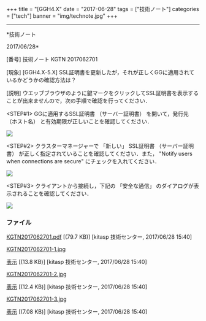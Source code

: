 ﻿+++
title = "[GGH4.X"
date = "2017-06-28"
tags = ["技術ノート"]
categories = ["tech"]
banner = "img/technote.jpg"
+++

-----------------------------------------------------------------------------------------------------------------------------

*技術ノート

2017/06/28*


[番号]
技術ノート KGTN 2017062701

[現象]
[GGH4.X-5.X]
SSL証明書を更新したが，それが正しくGGに適用されているかどうかの確認方法は？

[説明]
ウエッブブラウザのように鍵マークをクリックしてSSL証明書を表示することが出来ませんので，次の手順で確認を行ってください．

<STEP#1>
GGに適用するSSL証明書 （サーバー証明書） を開いて，発行先 （ホスト名）
と有効期限が正しいことを確認してください．

![](http://techreport.kitasp.net/attachments/download/3731/KGTN2017062701-1.jpg)

<STEP#2>
クラスターマネージャーで 「新しい」 SSL証明書 （サーバー証明書）
が正しく指定されていることを確認してください．また， "Notify users when
connections are secure" にチェックを入れてください．

![](http://techreport.kitasp.net/attachments/download/3732/KGTN2017062701-2.jpg)

<STEP#3>
クライアントから接続し，下記の 「安全な通信」
のダイアログが表示されることを確認してください．

![](http://techreport.kitasp.net/attachments/download/3733/KGTN2017062701-3.jpg)


### ファイル

 
 


[KGTN2017062701.pdf](http://techreport.kitasp.net/attachments/download/3730/KGTN2017062701.pdf)
 [(79.7 KB)] [kitasp 技術センター, 2017/06/28
15:40]

[KGTN2017062701-1.jpg](http://techreport.kitasp.net/attachments/download/3731/KGTN2017062701-1.jpg)

[表示](http://techreport.kitasp.net/attachments/3731/KGTN2017062701-1.jpg "表示")
 [(13.8 KB)] [kitasp 技術センター, 2017/06/28
15:40]

[KGTN2017062701-2.jpg](http://techreport.kitasp.net/attachments/download/3732/KGTN2017062701-2.jpg)

[表示](http://techreport.kitasp.net/attachments/3732/KGTN2017062701-2.jpg "表示")
 [(12.4 KB)] [kitasp 技術センター, 2017/06/28
15:40]

[KGTN2017062701-3.jpg](http://techreport.kitasp.net/attachments/download/3733/KGTN2017062701-3.jpg)

[表示](http://techreport.kitasp.net/attachments/3733/KGTN2017062701-3.jpg "表示")
 [(7.08 KB)] [kitasp 技術センター, 2017/06/28
15:40]


 


 

